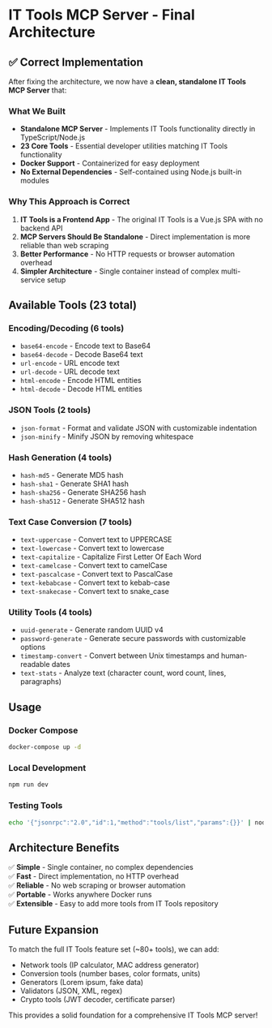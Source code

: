 # IT Tools MCP Server - Final Architecture

## ✅ **Correct Implementation**

After fixing the architecture, we now have a **clean, standalone IT Tools MCP Server** that:

### **What We Built**
- **Standalone MCP Server** - Implements IT Tools functionality directly in TypeScript/Node.js
- **23 Core Tools** - Essential developer utilities matching IT Tools functionality
- **Docker Support** - Containerized for easy deployment
- **No External Dependencies** - Self-contained using Node.js built-in modules

### **Why This Approach is Correct**
1. **IT Tools is a Frontend App** - The original IT Tools is a Vue.js SPA with no backend API
2. **MCP Servers Should Be Standalone** - Direct implementation is more reliable than web scraping
3. **Better Performance** - No HTTP requests or browser automation overhead
4. **Simpler Architecture** - Single container instead of complex multi-service setup

## **Available Tools (23 total)**

### **Encoding/Decoding (6 tools)**
- `base64-encode` - Encode text to Base64
- `base64-decode` - Decode Base64 text  
- `url-encode` - URL encode text
- `url-decode` - URL decode text
- `html-encode` - Encode HTML entities
- `html-decode` - Decode HTML entities

### **JSON Tools (2 tools)**
- `json-format` - Format and validate JSON with customizable indentation
- `json-minify` - Minify JSON by removing whitespace

### **Hash Generation (4 tools)**
- `hash-md5` - Generate MD5 hash
- `hash-sha1` - Generate SHA1 hash
- `hash-sha256` - Generate SHA256 hash
- `hash-sha512` - Generate SHA512 hash

### **Text Case Conversion (7 tools)**
- `text-uppercase` - Convert text to UPPERCASE
- `text-lowercase` - Convert text to lowercase
- `text-capitalize` - Capitalize First Letter Of Each Word
- `text-camelcase` - Convert text to camelCase
- `text-pascalcase` - Convert text to PascalCase
- `text-kebabcase` - Convert text to kebab-case
- `text-snakecase` - Convert text to snake_case

### **Utility Tools (4 tools)**
- `uuid-generate` - Generate random UUID v4
- `password-generate` - Generate secure passwords with customizable options
- `timestamp-convert` - Convert between Unix timestamps and human-readable dates
- `text-stats` - Analyze text (character count, word count, lines, paragraphs)

## **Usage**

### **Docker Compose**
```bash
docker-compose up -d
```

### **Local Development**
```bash
npm run dev
```

### **Testing Tools**
```bash
echo '{"jsonrpc":"2.0","id":1,"method":"tools/list","params":{}}' | node build/index.js
```

## **Architecture Benefits**

✅ **Simple** - Single container, no complex dependencies  
✅ **Fast** - Direct implementation, no HTTP overhead  
✅ **Reliable** - No web scraping or browser automation  
✅ **Portable** - Works anywhere Docker runs  
✅ **Extensible** - Easy to add more tools from IT Tools repository  

## **Future Expansion**

To match the full IT Tools feature set (~80+ tools), we can add:
- Network tools (IP calculator, MAC address generator)
- Conversion tools (number bases, color formats, units)
- Generators (Lorem ipsum, fake data)
- Validators (JSON, XML, regex)
- Crypto tools (JWT decoder, certificate parser)

This provides a solid foundation for a comprehensive IT Tools MCP server!
